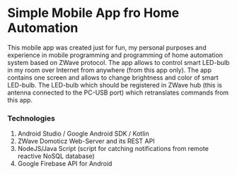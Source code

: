 # Simple Mobile App fro Home Automation

This mobile app was created just for fun, my personal purposes and experience in mobile programming and programming of home automation system based on ZWave protocol. The app allows to control smart LED-bulb in my room over Internet from anywhere (from this app only). The app contains one screen and allows to change brightness and color of smart LED-bulb. The LED-bulb which should be registered in ZWave hub (this is antenna connected to the PC-USB port) which retranslates commands from this app. 

### Technologies
1. Android Studio / Google Android SDK / Kotlin
2. ZWave Domoticz Web-Server and its REST API
3. NodeJS/Java Script (script for catching notifications from remote reactive NoSQL database)
4. Google Firebase API for Android
